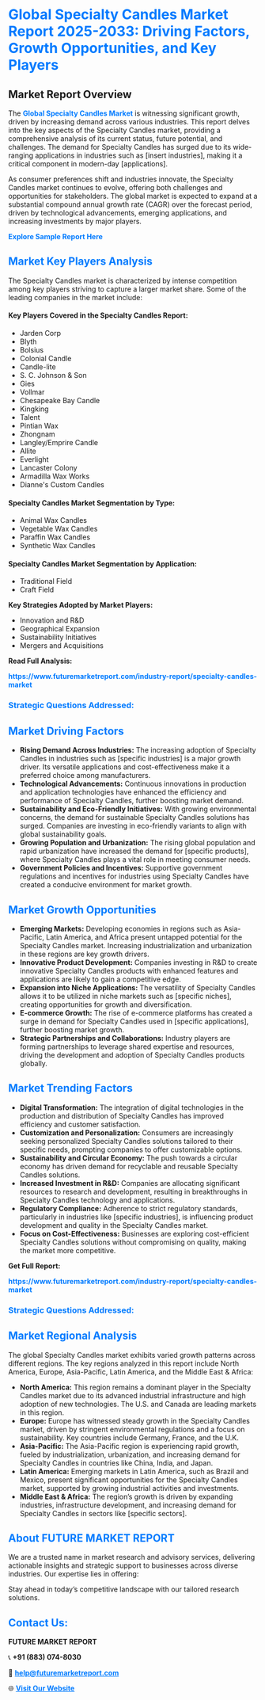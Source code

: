 <h1 style="color: #007BFF;">Global Specialty Candles Market Report 2025-2033: Driving Factors, Growth Opportunities, and Key Players</h1>

<section id="overview">
<h2>Market Report Overview</h2>
<p>The <a href="https://www.futuremarketreport.com/industry-report/specialty-candles-market" style="color: #007BFF; text-decoration: none;"><strong>Global Specialty Candles Market</strong></a> is witnessing significant growth, driven by increasing demand across various industries. This report delves into the key aspects of the Specialty Candles market, providing a comprehensive analysis of its current status, future potential, and challenges. The demand for Specialty Candles has surged due to its wide-ranging applications in industries such as [insert industries], making it a critical component in modern-day [applications].</p>
<p>As consumer preferences shift and industries innovate, the Specialty Candles market continues to evolve, offering both challenges and opportunities for stakeholders. The global market is expected to expand at a substantial compound annual growth rate (CAGR) over the forecast period, driven by technological advancements, emerging applications, and increasing investments by major players.</p>
</section>

<section id="overview">
<p><a href="https://www.futuremarketreport.com/request-sample/reportId=107568" style="color: #007BFF; text-decoration: none;"><strong>Explore Sample Report Here</strong></a></p>
</section>

<section id="key-players">
<h2 style="color: #007BFF;">Market Key Players Analysis</h2>
<p>The Specialty Candles market is characterized by intense competition among key players striving to capture a larger market share. Some of the leading companies in the market include:</p>
<h4>Key Players Covered in the Specialty Candles Report:</h4>
<ul><li>Jarden Corp</li><li>Blyth</li><li>Bolsius</li><li>Colonial Candle</li><li>Candle-lite</li><li>S. C. Johnson &amp; Son</li><li>Gies</li><li>Vollmar</li><li>Chesapeake Bay Candle</li><li>Kingking</li><li>Talent</li><li>Pintian Wax</li><li>Zhongnam</li><li>Langley/Emprire Candle</li><li>Allite</li><li>Everlight</li><li>Lancaster Colony</li><li>Armadilla Wax Works</li><li>Dianne&#039;s Custom Candles</li></ul>
<h4>Specialty Candles Market Segmentation by Type:</h4>
<ul><li>Animal Wax Candles</li><li>Vegetable Wax Candles</li><li>Paraffin Wax Candles</li><li>Synthetic Wax Candles</li></ul>

<h4>Specialty Candles Market Segmentation by Application:</h4>
<ul><li>Traditional Field</li><li>Craft Field</li></ul>
<p><strong>Key Strategies Adopted by Market Players:</strong></p>
<ul>
<li>Innovation and R&D</li>
<li>Geographical Expansion</li>
<li>Sustainability Initiatives</li>
<li>Mergers and Acquisitions</li>
</ul>
</section>

<section>
<p><strong>Read Full Analysis: </strong></p><a href="https://www.futuremarketreport.com/industry-report/specialty-candles-market" style="color: #007BFF; text-decoration: none;"><strong>https://www.futuremarketreport.com/industry-report/specialty-candles-market</strong></a>
<h3 style="color: #007BFF;">Strategic Questions Addressed:</h3>
</section>

<section id="driving-factors">
<h2 style="color: #007BFF;">Market Driving Factors</h2>
<ul>
<li><strong>Rising Demand Across Industries:</strong> The increasing adoption of Specialty Candles in industries such as [specific industries] is a major growth driver. Its versatile applications and cost-effectiveness make it a preferred choice among manufacturers.</li>
<li><strong>Technological Advancements:</strong> Continuous innovations in production and application technologies have enhanced the efficiency and performance of Specialty Candles, further boosting market demand.</li>
<li><strong>Sustainability and Eco-Friendly Initiatives:</strong> With growing environmental concerns, the demand for sustainable Specialty Candles solutions has surged. Companies are investing in eco-friendly variants to align with global sustainability goals.</li>
<li><strong>Growing Population and Urbanization:</strong> The rising global population and rapid urbanization have increased the demand for [specific products], where Specialty Candles plays a vital role in meeting consumer needs.</li>
<li><strong>Government Policies and Incentives:</strong> Supportive government regulations and incentives for industries using Specialty Candles have created a conducive environment for market growth.</li>
</ul>
</section>

<section id="growth-opportunities">
<h2 style="color: #007BFF;">Market Growth Opportunities</h2>
<ul>
<li><strong>Emerging Markets:</strong> Developing economies in regions such as Asia-Pacific, Latin America, and Africa present untapped potential for the Specialty Candles market. Increasing industrialization and urbanization in these regions are key growth drivers.</li>
<li><strong>Innovative Product Development:</strong> Companies investing in R&D to create innovative Specialty Candles products with enhanced features and applications are likely to gain a competitive edge.</li>
<li><strong>Expansion into Niche Applications:</strong> The versatility of Specialty Candles allows it to be utilized in niche markets such as [specific niches], creating opportunities for growth and diversification.</li>
<li><strong>E-commerce Growth:</strong> The rise of e-commerce platforms has created a surge in demand for Specialty Candles used in [specific applications], further boosting market growth.</li>
<li><strong>Strategic Partnerships and Collaborations:</strong> Industry players are forming partnerships to leverage shared expertise and resources, driving the development and adoption of Specialty Candles products globally.</li>
</ul>
</section>

<section id="trending-factors">
<h2 style="color: #007BFF;">Market Trending Factors</h2>
<ul>
<li><strong>Digital Transformation:</strong> The integration of digital technologies in the production and distribution of Specialty Candles has improved efficiency and customer satisfaction.</li>
<li><strong>Customization and Personalization:</strong> Consumers are increasingly seeking personalized Specialty Candles solutions tailored to their specific needs, prompting companies to offer customizable options.</li>
<li><strong>Sustainability and Circular Economy:</strong> The push towards a circular economy has driven demand for recyclable and reusable Specialty Candles solutions.</li>
<li><strong>Increased Investment in R&D:</strong> Companies are allocating significant resources to research and development, resulting in breakthroughs in Specialty Candles technology and applications.</li>
<li><strong>Regulatory Compliance:</strong> Adherence to strict regulatory standards, particularly in industries like [specific industries], is influencing product development and quality in the Specialty Candles market.</li>
<li><strong>Focus on Cost-Effectiveness:</strong> Businesses are exploring cost-efficient Specialty Candles solutions without compromising on quality, making the market more competitive.</li>
</ul>
</section>

<section>
<p><strong>Get Full Report: </strong></p><a href="https://www.futuremarketreport.com/industry-report/specialty-candles-market" style="color: #007BFF; text-decoration: none;"><strong>https://www.futuremarketreport.com/industry-report/specialty-candles-market</strong></a>
<h3 style="color: #007BFF;">Strategic Questions Addressed:</h3>
</section>


<section id="regional-analysis">
<h2 style="color: #007BFF;">Market Regional Analysis</h2>
<p>The global Specialty Candles market exhibits varied growth patterns across different regions. The key regions analyzed in this report include North America, Europe, Asia-Pacific, Latin America, and the Middle East & Africa:</p>
<ul>
<li><strong>North America:</strong> This region remains a dominant player in the Specialty Candles market due to its advanced industrial infrastructure and high adoption of new technologies. The U.S. and Canada are leading markets in this region.</li>
<li><strong>Europe:</strong> Europe has witnessed steady growth in the Specialty Candles market, driven by stringent environmental regulations and a focus on sustainability. Key countries include Germany, France, and the U.K.</li>
<li><strong>Asia-Pacific:</strong> The Asia-Pacific region is experiencing rapid growth, fueled by industrialization, urbanization, and increasing demand for Specialty Candles in countries like China, India, and Japan.</li>
<li><strong>Latin America:</strong> Emerging markets in Latin America, such as Brazil and Mexico, present significant opportunities for the Specialty Candles market, supported by growing industrial activities and investments.</li>
<li><strong>Middle East & Africa:</strong> The region’s growth is driven by expanding industries, infrastructure development, and increasing demand for Specialty Candles in sectors like [specific sectors].</li>
</ul>
</section>

<footer>
<h2 style="color: #007BFF;">About FUTURE MARKET REPORT</h2>
<p>We are a trusted name in market research and advisory services, delivering actionable insights and strategic support to businesses across diverse industries. Our expertise lies in offering:</p>

<p>Stay ahead in today’s competitive landscape with our tailored research solutions.</p>

<h2 style="color: #007BFF;">Contact Us:</h2>
<p><strong>FUTURE MARKET REPORT</strong></p>
<p>📞 <strong>+91 (883) 074-8030</strong></p>
<p>📧 <strong><a href="mailto:help@futuremarketreport.com" style="color: #007BFF;">help@futuremarketreport.com</a></strong></p>
<p>🌐 <strong><a href="https://www.futuremarketreport.com/" style="color: #007BFF;">Visit Our Website</a></strong></p>
</footer>